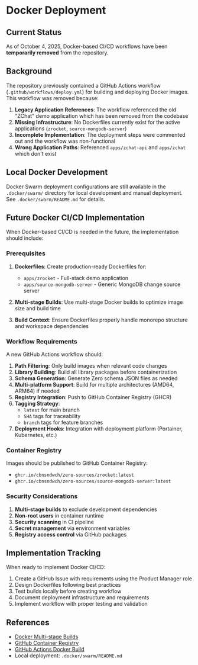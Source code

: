 # Docker Deployment

## Current Status

As of October 4, 2025, Docker-based CI/CD workflows have been **temporarily removed** from the repository.

## Background

The repository previously contained a GitHub Actions workflow (`.github/workflows/deploy.yml`) for building and deploying Docker images. This workflow was removed because:

1. **Legacy Application References**: The workflow referenced the old "ZChat" demo application which has been removed from the codebase
2. **Missing Infrastructure**: No Dockerfiles currently exist for the active applications (`zrocket`, `source-mongodb-server`)
3. **Incomplete Implementation**: The deployment steps were commented out and the workflow was non-functional
4. **Wrong Application Paths**: Referenced `apps/zchat-api` and `apps/zchat` which don't exist

## Local Docker Development

Docker Swarm deployment configurations are still available in the `.docker/swarm/` directory for local development and manual deployment. See `.docker/swarm/README.md` for details.

## Future Docker CI/CD Implementation

When Docker-based CI/CD is needed in the future, the implementation should include:

### Prerequisites

1. **Dockerfiles**: Create production-ready Dockerfiles for:
    - `apps/zrocket` - Full-stack demo application
    - `apps/source-mongodb-server` - Generic MongoDB change source server
2. **Multi-stage Builds**: Use multi-stage Docker builds to optimize image size and build time

3. **Build Context**: Ensure Dockerfiles properly handle monorepo structure and workspace dependencies

### Workflow Requirements

A new GitHub Actions workflow should:

1. **Path Filtering**: Only build images when relevant code changes
2. **Library Building**: Build all library packages before containerization
3. **Schema Generation**: Generate Zero schema JSON files as needed
4. **Multi-platform Support**: Build for multiple architectures (AMD64, ARM64) if needed
5. **Registry Integration**: Push to GitHub Container Registry (GHCR)
6. **Tagging Strategy**:
    - `latest` for main branch
    - `SHA` tags for traceability
    - `branch` tags for feature branches
7. **Deployment Hooks**: Integration with deployment platform (Portainer, Kubernetes, etc.)

### Container Registry

Images should be published to GitHub Container Registry:

- `ghcr.io/cbnsndwch/zero-sources/zrocket:latest`
- `ghcr.io/cbnsndwch/zero-sources/source-mongodb-server:latest`

### Security Considerations

1. **Multi-stage builds** to exclude development dependencies
2. **Non-root users** in container runtime
3. **Security scanning** in CI pipeline
4. **Secret management** via environment variables
5. **Registry access control** via GitHub packages

## Implementation Tracking

When ready to implement Docker CI/CD:

1. Create a GitHub Issue with requirements using the Product Manager role
2. Design Dockerfiles following best practices
3. Test builds locally before creating workflow
4. Document deployment infrastructure and requirements
5. Implement workflow with proper testing and validation

## References

- [Docker Multi-stage Builds](https://docs.docker.com/build/building/multi-stage/)
- [GitHub Container Registry](https://docs.github.com/en/packages/working-with-a-github-packages-registry/working-with-the-container-registry)
- [GitHub Actions Docker Build](https://github.com/docker/build-push-action)
- Local deployment: `.docker/swarm/README.md`
